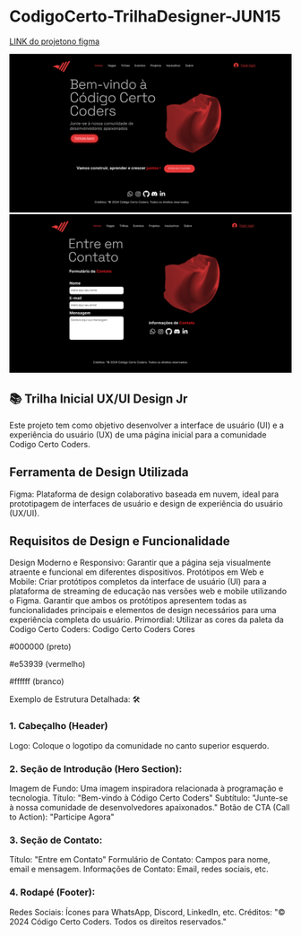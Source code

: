 # CodigoCerto-TrilhaDesigner-JUN15

[LINK do projetono figma](https://www.figma.com/design/NHoWPcxnYT9KfexOfoSAlt/codigocertocoders?node-id=1-2&t=pmwrS0QQPoTMjGpf-1)

![desktop01](img/01.png)
![desktop02](img/02.png)

## 📚 Trilha Inicial UX/UI Design Jr
Este projeto tem como objetivo desenvolver a interface de usuário (UI) e a experiência do usuário (UX) de uma página inicial para a comunidade Codigo Certo Coders.

## Ferramenta de Design Utilizada
Figma: Plataforma de design colaborativo baseada em nuvem, ideal para prototipagem de interfaces de usuário e design de experiência do usuário (UX/UI).

## Requisitos de Design e Funcionalidade
Design Moderno e Responsivo: Garantir que a página seja visualmente atraente e funcional em diferentes dispositivos.
Protótipos em Web e Mobile: Criar protótipos completos da interface de usuário (UI) para a plataforma de streaming de educação nas versões web e mobile utilizando o Figma.
Garantir que ambos os protótipos apresentem todas as funcionalidades principais e elementos de design necessários para uma experiência completa do usuário.
Primordial: Utilizar as cores da paleta da Codigo Certo Coders: Codigo Certo Coders Cores

#000000 (preto)

#e53939 (vermelho)

#ffffff (branco)

Exemplo de Estrutura Detalhada: 🛠️

### 1. Cabeçalho (Header)
Logo: Coloque o logotipo da comunidade no canto superior esquerdo.

### 2. Seção de Introdução (Hero Section):
Imagem de Fundo: Uma imagem inspiradora relacionada à programação e tecnologia.
Título: "Bem-vindo à Código Certo Coders"
Subtítulo: "Junte-se à nossa comunidade de desenvolvedores apaixonados."
Botão de CTA (Call to Action): "Participe Agora"

### 3. Seção de Contato:
Título: "Entre em Contato"
Formulário de Contato: Campos para nome, email e mensagem.
Informações de Contato: Email, redes sociais, etc.

### 4. Rodapé (Footer):
Redes Sociais: Ícones para WhatsApp, Discord, LinkedIn, etc.
Créditos: "© 2024 Código Certo Coders. Todos os direitos reservados."

